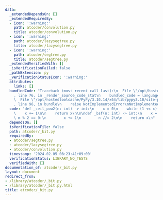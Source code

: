 ```yaml
---
data:
  _extendedDependsOn: []
  _extendedRequiredBy:
  - icon: ':warning:'
    path: atcoder/convolution.py
    title: atcoder/convolution.py
  - icon: ':warning:'
    path: atcoder/lazysegtree.py
    title: atcoder/lazysegtree.py
  - icon: ':warning:'
    path: atcoder/segtree.py
    title: atcoder/segtree.py
  _extendedVerifiedWith: []
  _isVerificationFailed: false
  _pathExtension: py
  _verificationStatusIcon: ':warning:'
  attributes:
    links: []
  bundledCode: "Traceback (most recent call last):\n  File \"/opt/hostedtoolcache/PyPy/3.10.14/x64/lib/pypy3.10/site-packages/onlinejudge_verify/documentation/build.py\"\
    , line 76, in _render_source_code_stat\n    bundled_code = language.bundle(\n\
    \  File \"/opt/hostedtoolcache/PyPy/3.10.14/x64/lib/pypy3.10/site-packages/onlinejudge_verify/languages/python.py\"\
    , line 96, in bundle\n    raise NotImplementedError\nNotImplementedError\n"
  code: "def _ceil_pow2(n: int) -> int:\n    x = 0\n    while (1 << x) < n:\n    \
    \    x += 1\n\n    return x\n\n\ndef _bsf(n: int) -> int:\n    x = 0\n    while\
    \ n % 2 == 0:\n        x += 1\n        n //= 2\n\n    return x\n"
  dependsOn: []
  isVerificationFile: false
  path: atcoder/_bit.py
  requiredBy:
  - atcoder/segtree.py
  - atcoder/lazysegtree.py
  - atcoder/convolution.py
  timestamp: '2024-02-05 08:23:41+09:00'
  verificationStatus: LIBRARY_NO_TESTS
  verifiedWith: []
documentation_of: atcoder/_bit.py
layout: document
redirect_from:
- /library/atcoder/_bit.py
- /library/atcoder/_bit.py.html
title: atcoder/_bit.py
---
```


